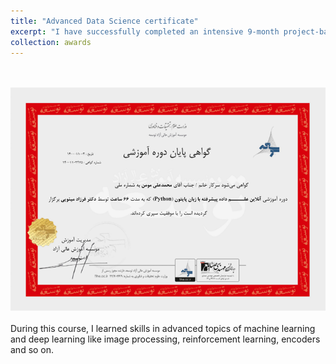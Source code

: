 ```yaml
---
title: "Advanced Data Science certificate"
excerpt: "I have successfully completed an intensive 9-month project-based online course in advanced data science with focasing on Python<br/><br/><img src='/images/tosee_2_707x500.png'>"
collection: awards
---
```

<br/><br/><img src='/images/tosee_2_707x500.png'><br/><br/>
During this course, I learned skills in advanced topics of machine learning and deep learning like image processing, reinforcement learning, encoders and so on.
